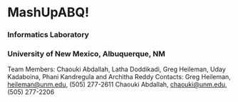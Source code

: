 <h1>MashUpABQ!</h1>
<h3>Informatics Laboratory</h3>
<h3>University of New Mexico, Albuquerque, NM</h3>


Team Members: Chaouki Abdallah, Latha Doddikadi, Greg Heileman, Uday Kadaboina, Phani Kandregula and Architha Reddy
Contacts: Greg Heileman, heileman@unm.edu, (505) 277-2611 Chaouki Abdallah, chaouki@unm.edu, (505) 277-2206